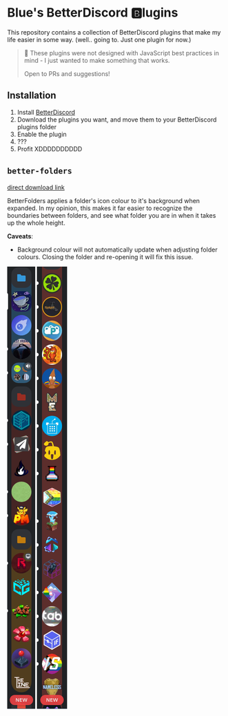# Blue's BetterDiscord 🅱️lugins

This repository contains a collection of BetterDiscord plugins that make my life easier in some way.
(well.. going to. Just one plugin for now.)

> 🚨 These plugins were not designed with JavaScript best practices in mind - I just wanted to make something that works.
>
> Open to PRs and suggestions!

## Installation

1. Install [BetterDiscord](https://betterdiscord.app/)
2. Download the plugins you want, and move them to your BetterDiscord plugins folder
3. Enable the plugin
4. ???
5. Profit XDDDDDDDDDD

## `better-folders` 

[direct download link](https://raw.githubusercontent.com/kadenscott/bbb/master/better-folders.plugin.js?)

BetterFolders applies a folder's icon colour to it's background when expanded. In my opinion, this makes it far easier
to recognize the boundaries between folders, and see what folder you are in when it takes up the whole height.

**Caveats**:

- Background colour will not automatically update when adjusting folder colours.
  Closing the folder and re-opening it will fix this issue.

![1](assets/better-folders-1.png) ![2](assets/better-folders-2.png)